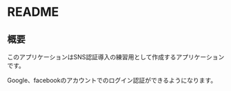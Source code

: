 # README

## 概要
このアプリケーションはSNS認証導入の練習用として作成するアプリケーションです。

Google、facebookのアカウントでのログイン認証ができるようになります。
